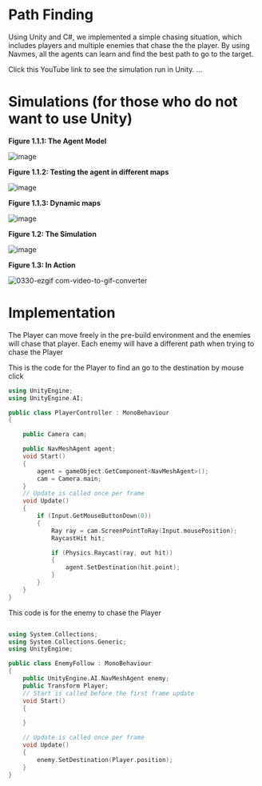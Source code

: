 # Path Finding
Using Unity and C#, we implemented a simple chasing situation, which includes players and multiple enemies that chase the the player. By using Navmes, all the agents can learn and find the best path to go to the target.

Click this YouTube link to see the simulation run in Unity. 
...

# Simulations (for those who do not want to use Unity)

**Figure 1.1.1: The Agent Model**

![image](https://github.com/harryhaido/PathFindingUnityAI/assets/114239084/6d6c3656-9670-46d5-9d1e-be9e388d8322)

**Figure 1.1.2: Testing the agent in different maps**

![image](https://github.com/harryhaido/PathFindingUnityAI/assets/114239084/0e74852c-1ada-465b-ad14-423455985d01)

**Figure 1.1.3: Dynamic maps**

![image](https://github.com/harryhaido/PathFindingUnityAI/assets/114239084/5b7867dc-fa26-4f73-b2dd-0cd4a5fd3650)


**Figure 1.2: The Simulation**

![image](https://github.com/harryhaido/PathFindingUnityAI/assets/114239084/3393d0f5-8497-4714-8b54-b5dacba6c2cb)

**Figure 1.3: In Action** <br/>

![0330-ezgif com-video-to-gif-converter](https://github.com/harryhaido/PathFindingUnityAI/assets/114239084/77fe1587-4e61-469c-a8fc-ebc8af7969b2)

# Implementation

The Player can move freely in the pre-build environment and the enemies will chase that player. Each enemy will have a different path when trying to chase the Player

This is the code for the Player to find an go to the destination by mouse click

```cpp
using UnityEngine;
using UnityEngine.AI;

public class PlayerController : MonoBehaviour
{

    public Camera cam;

    public NavMeshAgent agent;
    void Start()
    {
        agent = gameObject.GetComponent<NavMeshAgent>();
        cam = Camera.main;
    }
    // Update is called once per frame
    void Update()
    {
        if (Input.GetMouseButtonDown(0))
        {
            Ray ray = cam.ScreenPointToRay(Input.mousePosition);
            RaycastHit hit;

            if (Physics.Raycast(ray, out hit))
            {
                agent.SetDestination(hit.point);
            }
        }
    }
}
```
This code is for the enemy to chase the Player

```cpp

using System.Collections;
using System.Collections.Generic;
using UnityEngine;

public class EnemyFollow : MonoBehaviour
{
    public UnityEngine.AI.NavMeshAgent enemy;
    public Transform Player;
    // Start is called before the first frame update
    void Start()
    {
        
    }

    // Update is called once per frame
    void Update()
    {
        enemy.SetDestination(Player.position);
    }
}

```

